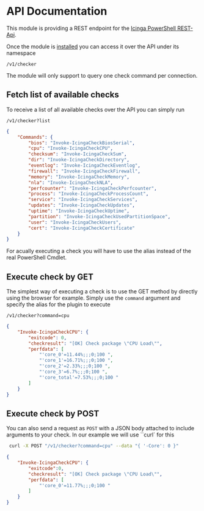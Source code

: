# API Documentation

This module is providing a REST endpoint for the [Icinga PowerShell REST-Api](https://icinga.com/docs/windows/latest/restapi).

Once the module is [installed](02-Installation.md) you can access it over the API under its namespace

```url
/v1/checker
```

The module will only support to query one check command per connection.

## Fetch list of available checks

To receive a list of all available checks over the API you can simply run

```url
/v1/checker?list
```

```json
{
    "Commands": {
        "bios": "Invoke-IcingaCheckBiosSerial",
        "cpu": "Invoke-IcingaCheckCPU",
        "checksum": "Invoke-IcingaCheckSum",
        "dir": "Invoke-IcingaCheckDirectory",
        "eventlog": "Invoke-IcingaCheckEventlog",
        "firewall": "Invoke-IcingaCheckFirewall",
        "memory": "Invoke-IcingaCheckMemory",
        "nla": "Invoke-IcingaCheckNLA",
        "perfcounter": "Invoke-IcingaCheckPerfcounter",
        "process": "Invoke-IcingaCheckProcessCount",
        "service": "Invoke-IcingaCheckServices",
        "updates": "Invoke-IcingaCheckUpdates",
        "uptime": "Invoke-IcingaCheckUptime",
        "partition": "Invoke-IcingaCheckUsedPartitionSpace",
        "user": "Invoke-IcingaCheckUsers",
        "cert": "Invoke-IcingaCheckCertificate"
    }
}
```

For acually executing a check you will have to use the alias instead of the real PowerShell Cmdlet.

## Execute check by GET

The simplest way of executing a check is to use the GET method by directly using the browser for example. Simply use the `command` argument and specify the alias for the plugin to execute

```url
/v1/checker?command=cpu
```

```json
{
    "Invoke-IcingaCheckCPU": {
        "exitcode": 0,
        "checkresult": "[OK] Check package \"CPU Load\"",
        "perfdata": [
            "'core_0'=11.44%;;;0;100 ",
            "'core_1'=16.71%;;;0;100 ",
            "'core_2'=2.33%;;;0;100 ",
            "'core_3'=6.7%;;;0;100 ",
            "'core_total'=7.53%;;;0;100 "
        ]
    }
}
```

## Execute check by POST

You can also send a request as `POST` with a JSON body attached to include arguments to your check. In our example we will use ``curl` for this

```bash
 curl -X POST "/v1/checker?command=cpu" --data "{ '-Core': 0 }"
```

```json
{
    "Invoke-IcingaCheckCPU": {
        "exitcode":0,
        "checkresult": "[OK] Check package \"CPU Load\"",
        "perfdata": [
            "'core_0'=11.77%;;;0;100 "
        ]
    }
}
```
